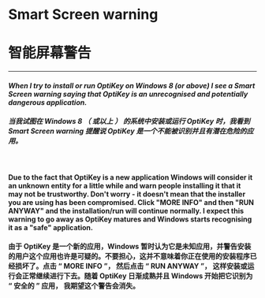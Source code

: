 # Smart Screen warning
# 智能屏幕警告

***

#### *When I try to install or run OptiKey on Windows 8 (or above) I see a Smart Screen warning saying that OptiKey is an unrecognised and potentially dangerous application.*

#### *当我试图在 Windows 8 （ 或以上 ） 的系统中安装或运行 OptiKey 时，我看到 Smart Screen warning 提醒说 OptiKey 是一个不能被识别并且有潜在危险的应用。*

</br>

#### Due to the fact that OptiKey is a new application Windows will consider it an unknown entity for a little while and warn people installing it that it may not be trustworthy. Don't worry - it doesn't mean that the installer you are using has been compromised. Click "MORE INFO" and then "RUN ANYWAY" and the installation/run will continue normally. I expect this warning to go away as OptiKey matures and Windows starts recognising it as a "safe" application.

#### 由于 OptiKey 是一个新的应用，Windows 暂时认为它是未知应用，并警告安装的用户这个应用也许是可疑的。不要担心，这并不意味着你正在使用的安装程序已经损坏了。点击 “ MORE INFO ”， 然后点击 “ RUN ANYWAY ”， 这样安装或运行会正常继续进行下去。随着 OptiKey 日渐成熟并且 Windows 开始把它识别为 “ 安全的 ” 应用， 我期望这个警告会消失。
